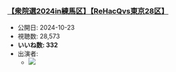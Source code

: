 ### [【衆院選2024in練馬区】【ReHacQvs東京28区】](https://www.youtube.com/watch?v=n3kmpirmo-w)
-   公開日: 2024-10-23
-   視聴数: 28,573
-   **いいね数: 332**
-   出演者: 
    - [![](https://img.youtube.com/vi/n3kmpirmo-w/hqdefault.jpg)](https://www.youtube.com/watch?v=n3kmpirmo-w)
